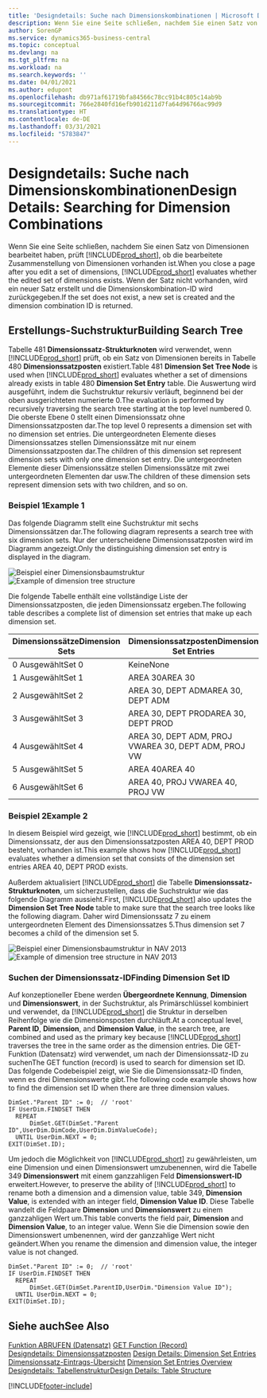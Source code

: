 ```yaml
---
title: 'Designdetails: Suche nach Dimensionskombinationen | Microsoft Docs'
description: Wenn Sie eine Seite schließen, nachdem Sie einen Satz von Dimensionen bearbeitet haben, prüft Business Central, ob die bearbeitete Zusammenstellung von Dimensionen vorhanden ist. Wenn der Satz nicht vorhanden, wird ein neuer Satz erstellt und die Dimensionskombination-ID wird zurückgegeben.
author: SorenGP
ms.service: dynamics365-business-central
ms.topic: conceptual
ms.devlang: na
ms.tgt_pltfrm: na
ms.workload: na
ms.search.keywords: ''
ms.date: 04/01/2021
ms.author: edupont
ms.openlocfilehash: db971af61719bfa84566c78cc91b4c805c14ab9b
ms.sourcegitcommit: 766e2840fd16efb901d211d7fa64d96766ac99d9
ms.translationtype: HT
ms.contentlocale: de-DE
ms.lasthandoff: 03/31/2021
ms.locfileid: "5783847"
---
```

# <a name="design-details-searching-for-dimension-combinations"></a><span data-ttu-id="6cbf8-104">Designdetails: Suche nach Dimensionskombinationen</span><span class="sxs-lookup"><span data-stu-id="6cbf8-104">Design Details: Searching for Dimension Combinations</span></span>
<span data-ttu-id="6cbf8-105">Wenn Sie eine Seite schließen, nachdem Sie einen Satz von Dimensionen bearbeitet haben, prüft [!INCLUDE[prod_short](includes/prod_short.md)], ob die bearbeitete Zusammenstellung von Dimensionen vorhanden ist.</span><span class="sxs-lookup"><span data-stu-id="6cbf8-105">When you close a page after you edit a set of dimensions, [!INCLUDE[prod_short](includes/prod_short.md)] evaluates whether the edited set of dimensions exists.</span></span> <span data-ttu-id="6cbf8-106">Wenn der Satz nicht vorhanden, wird ein neuer Satz erstellt und die Dimensionskombination-ID wird zurückgegeben.</span><span class="sxs-lookup"><span data-stu-id="6cbf8-106">If the set does not exist, a new set is created and the dimension combination ID is returned.</span></span>  

## <a name="building-search-tree"></a><span data-ttu-id="6cbf8-107">Erstellungs-Suchstruktur</span><span class="sxs-lookup"><span data-stu-id="6cbf8-107">Building Search Tree</span></span>  
 <span data-ttu-id="6cbf8-108">Tabelle 481 **Dimensionssatz-Strukturknoten** wird verwendet, wenn [!INCLUDE[prod_short](includes/prod_short.md)] prüft, ob ein Satz von Dimensionen bereits in Tabelle 480 **Dimensionssatzposten** existiert.</span><span class="sxs-lookup"><span data-stu-id="6cbf8-108">Table 481 **Dimension Set Tree Node** is used when [!INCLUDE[prod_short](includes/prod_short.md)] evaluates whether a set of dimensions already exists in table 480 **Dimension Set Entry** table.</span></span> <span data-ttu-id="6cbf8-109">Die Auswertung wird ausgeführt, indem die Suchstruktur rekursiv verläuft, beginnend bei der oben ausgerichteten numerierte 0.</span><span class="sxs-lookup"><span data-stu-id="6cbf8-109">The evaluation is performed by recursively traversing the search tree starting at the top level numbered 0.</span></span> <span data-ttu-id="6cbf8-110">Die oberste Ebene 0 stellt einen Dimensionssatz ohne Dimensionssatzposten dar.</span><span class="sxs-lookup"><span data-stu-id="6cbf8-110">The top level 0 represents a dimension set with no dimension set entries.</span></span> <span data-ttu-id="6cbf8-111">Die untergeordneten Elemente dieses Dimensionssatzes stellen Dimensionssätze mit nur einem Dimensionssatzposten dar.</span><span class="sxs-lookup"><span data-stu-id="6cbf8-111">The children of this dimension set represent dimension sets with only one dimension set entry.</span></span> <span data-ttu-id="6cbf8-112">Die untergeordneten Elemente dieser Dimensionssätze stellen Dimensionssätze mit zwei untergeordneten Elementen dar usw.</span><span class="sxs-lookup"><span data-stu-id="6cbf8-112">The children of these dimension sets represent dimension sets with two children, and so on.</span></span>  

### <a name="example-1"></a><span data-ttu-id="6cbf8-113">Beispiel 1</span><span class="sxs-lookup"><span data-stu-id="6cbf8-113">Example 1</span></span>  
 <span data-ttu-id="6cbf8-114">Das folgende Diagramm stellt eine Suchstruktur mit sechs Dimensionssätzen dar.</span><span class="sxs-lookup"><span data-stu-id="6cbf8-114">The following diagram represents a search tree with six dimension sets.</span></span> <span data-ttu-id="6cbf8-115">Nur der unterscheidene Dimensionssatzposten wird im Diagramm angezeigt.</span><span class="sxs-lookup"><span data-stu-id="6cbf8-115">Only the distinguishing dimension set entry is displayed in the diagram.</span></span>  

 <span data-ttu-id="6cbf8-116">![Beispiel einer Dimensionsbaumstruktur](media/nav2013_dimension_tree.png "Beispiel einer Dimensionsbaumstruktur")</span><span class="sxs-lookup"><span data-stu-id="6cbf8-116">![Example of dimension tree structure](media/nav2013_dimension_tree.png "Example of dimension tree structure")</span></span>  

 <span data-ttu-id="6cbf8-117">Die folgende Tabelle enthält eine vollständige Liste der Dimensionssatzposten, die jeden Dimensionssatz ergeben.</span><span class="sxs-lookup"><span data-stu-id="6cbf8-117">The following table describes a complete list of dimension set entries that make up each dimension set.</span></span>  

|<span data-ttu-id="6cbf8-118">Dimensionssätze</span><span class="sxs-lookup"><span data-stu-id="6cbf8-118">Dimension Sets</span></span>|<span data-ttu-id="6cbf8-119">Dimensionssatzposten</span><span class="sxs-lookup"><span data-stu-id="6cbf8-119">Dimension Set Entries</span></span>|  
|--------------------|---------------------------|  
|<span data-ttu-id="6cbf8-120">0 Ausgewählt</span><span class="sxs-lookup"><span data-stu-id="6cbf8-120">Set 0</span></span>|<span data-ttu-id="6cbf8-121">Keine</span><span class="sxs-lookup"><span data-stu-id="6cbf8-121">None</span></span>|  
|<span data-ttu-id="6cbf8-122">1 Ausgewählt</span><span class="sxs-lookup"><span data-stu-id="6cbf8-122">Set 1</span></span>|<span data-ttu-id="6cbf8-123">AREA 30</span><span class="sxs-lookup"><span data-stu-id="6cbf8-123">AREA 30</span></span>|  
|<span data-ttu-id="6cbf8-124">2 Ausgewählt</span><span class="sxs-lookup"><span data-stu-id="6cbf8-124">Set 2</span></span>|<span data-ttu-id="6cbf8-125">AREA 30, DEPT ADM</span><span class="sxs-lookup"><span data-stu-id="6cbf8-125">AREA 30, DEPT ADM</span></span>|  
|<span data-ttu-id="6cbf8-126">3 Ausgewählt</span><span class="sxs-lookup"><span data-stu-id="6cbf8-126">Set 3</span></span>|<span data-ttu-id="6cbf8-127">AREA 30, DEPT PROD</span><span class="sxs-lookup"><span data-stu-id="6cbf8-127">AREA 30, DEPT PROD</span></span>|  
|<span data-ttu-id="6cbf8-128">4 Ausgewählt</span><span class="sxs-lookup"><span data-stu-id="6cbf8-128">Set 4</span></span>|<span data-ttu-id="6cbf8-129">AREA 30, DEPT ADM, PROJ VW</span><span class="sxs-lookup"><span data-stu-id="6cbf8-129">AREA 30, DEPT ADM, PROJ VW</span></span>|  
|<span data-ttu-id="6cbf8-130">5 Ausgewählt</span><span class="sxs-lookup"><span data-stu-id="6cbf8-130">Set 5</span></span>|<span data-ttu-id="6cbf8-131">AREA 40</span><span class="sxs-lookup"><span data-stu-id="6cbf8-131">AREA 40</span></span>|  
|<span data-ttu-id="6cbf8-132">6 Ausgewählt</span><span class="sxs-lookup"><span data-stu-id="6cbf8-132">Set 6</span></span>|<span data-ttu-id="6cbf8-133">AREA 40, PROJ VW</span><span class="sxs-lookup"><span data-stu-id="6cbf8-133">AREA 40, PROJ VW</span></span>|  

### <a name="example-2"></a><span data-ttu-id="6cbf8-134">Beispiel 2</span><span class="sxs-lookup"><span data-stu-id="6cbf8-134">Example 2</span></span>  
 <span data-ttu-id="6cbf8-135">In diesem Beispiel wird gezeigt, wie [!INCLUDE[prod_short](includes/prod_short.md)] bestimmt, ob ein Dimensionssatz, der aus den Dimensionssatzposten AREA 40, DEPT PROD besteht, vorhanden ist.</span><span class="sxs-lookup"><span data-stu-id="6cbf8-135">This example shows how [!INCLUDE[prod_short](includes/prod_short.md)] evaluates whether a dimension set that consists of the dimension set entries AREA 40, DEPT PROD exists.</span></span>  

 <span data-ttu-id="6cbf8-136">Außerdem aktualisiert [!INCLUDE[prod_short](includes/prod_short.md)] die Tabelle **Dimensionssatz-Strukturknoten**, um sicherzustellen, dass die Suchstruktur wie das folgende Diagramm aussieht.</span><span class="sxs-lookup"><span data-stu-id="6cbf8-136">First, [!INCLUDE[prod_short](includes/prod_short.md)] also updates the **Dimension Set Tree Node** table to make sure that the search tree looks like the following diagram.</span></span> <span data-ttu-id="6cbf8-137">Daher wird Dimensionssatz 7 zu einem untergeordneten Element des Dimensionssatzes 5.</span><span class="sxs-lookup"><span data-stu-id="6cbf8-137">Thus dimension set 7 becomes a child of the dimension set 5.</span></span>  

 <span data-ttu-id="6cbf8-138">![Beispiel einer Dimensionsbaumstruktur in NAV 2013](media/nav2013_dimension_tree_example2.png "Beispiel einer Dimensionsbaumstruktur in NAV 2013")</span><span class="sxs-lookup"><span data-stu-id="6cbf8-138">![Example of dimension tree structure in NAV 2013](media/nav2013_dimension_tree_example2.png "Example of dimension tree structure in NAV 2013")</span></span>  

### <a name="finding-dimension-set-id"></a><span data-ttu-id="6cbf8-139">Suchen der Dimensionssatz-ID</span><span class="sxs-lookup"><span data-stu-id="6cbf8-139">Finding Dimension Set ID</span></span>  
 <span data-ttu-id="6cbf8-140">Auf konzeptioneller Ebene werden **Übergeordnete Kennung**, **Dimension** und **Dimensionswert**, in der Suchstruktur, als Primärschlüssel kombiniert und verwendet, da [!INCLUDE[prod_short](includes/prod_short.md)] die Struktur in derselben Reihenfolge wie die Dimensionsposten durchläuft.</span><span class="sxs-lookup"><span data-stu-id="6cbf8-140">At a conceptual level, **Parent ID**, **Dimension**, and **Dimension Value**, in the search tree, are combined and used as the primary key because [!INCLUDE[prod_short](includes/prod_short.md)] traverses the tree in the same order as the dimension entries.</span></span> <span data-ttu-id="6cbf8-141">Die GET-Funktion (Datensatz) wird verwendet, um nach der Dimensionssatz-ID zu suchen</span><span class="sxs-lookup"><span data-stu-id="6cbf8-141">The GET function (record) is used to search for dimension set ID.</span></span> <span data-ttu-id="6cbf8-142">Das folgende Codebeispiel zeigt, wie Sie die Dimensionssatz-ID finden, wenn es drei Dimensionswerte gibt.</span><span class="sxs-lookup"><span data-stu-id="6cbf8-142">The following code example shows how to find the dimension set ID when there are three dimension values.</span></span>  

```  
DimSet."Parent ID" := 0;  // 'root'  
IF UserDim.FINDSET THEN  
  REPEAT  
      DimSet.GET(DimSet."Parent ID",UserDim.DimCode,UserDim.DimValueCode);  
  UNTIL UserDim.NEXT = 0;  
EXIT(DimSet.ID);  

```  

<span data-ttu-id="6cbf8-143">Um jedoch die Möglichkeit von [!INCLUDE[prod_short](includes/prod_short.md)] zu gewährleisten, um eine Dimension und einen Dimensionswert umzubenennen, wird die Tabelle 349 **Dimensionswert** mit einem ganzzahligen Feld **Dimensionswert-ID** erweitert.</span><span class="sxs-lookup"><span data-stu-id="6cbf8-143">However, to preserve the ability of [!INCLUDE[prod_short](includes/prod_short.md)] to rename both a dimension and a dimension value, table 349, **Dimension Value**, is extended with an integer field, **Dimension Value ID**.</span></span> <span data-ttu-id="6cbf8-144">Diese Tabelle wandelt die Feldpaare **Dimension** und **Dimensionswert** zu einem ganzzahligen Wert um.</span><span class="sxs-lookup"><span data-stu-id="6cbf8-144">This table converts the field pair, **Dimension** and **Dimension Value**, to an integer value.</span></span> <span data-ttu-id="6cbf8-145">Wenn Sie die Dimension sowie den Dimensionswert umbenennen, wird der ganzzahlige Wert nicht geändert.</span><span class="sxs-lookup"><span data-stu-id="6cbf8-145">When you rename the dimension and dimension value, the integer value is not changed.</span></span>  

```  
DimSet."Parent ID" := 0;  // 'root'  
IF UserDim.FINDSET THEN  
  REPEAT  
      DimSet.GET(DimSet.ParentID,UserDim."Dimension Value ID");  
  UNTIL UserDim.NEXT = 0;  
EXIT(DimSet.ID);  

```  

## <a name="see-also"></a><span data-ttu-id="6cbf8-146">Siehe auch</span><span class="sxs-lookup"><span data-stu-id="6cbf8-146">See Also</span></span>

 <span data-ttu-id="6cbf8-147">[Funktion ABRUFEN (Datensatz)](/dynamics-nav/GET-Function--Record-)  </span><span class="sxs-lookup"><span data-stu-id="6cbf8-147">[GET Function (Record)](/dynamics-nav/GET-Function--Record-)  </span></span>  
 <span data-ttu-id="6cbf8-148">[Designdetails: Dimensionssatzposten](design-details-dimension-set-entries.md) </span><span class="sxs-lookup"><span data-stu-id="6cbf8-148">[Design Details: Dimension Set Entries](design-details-dimension-set-entries.md) </span></span>  
 <span data-ttu-id="6cbf8-149">[Dimensionssatz-Eintrags-Übersicht](design-details-dimension-set-entries-overview.md) </span><span class="sxs-lookup"><span data-stu-id="6cbf8-149">[Dimension Set Entries Overview](design-details-dimension-set-entries-overview.md) </span></span>  
 [<span data-ttu-id="6cbf8-150">Designdetails: Tabellenstruktur</span><span class="sxs-lookup"><span data-stu-id="6cbf8-150">Design Details: Table Structure</span></span>](design-details-table-structure.md)   
 


[!INCLUDE[footer-include](includes/footer-banner.md)]
